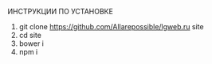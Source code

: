 ИНСТРУКЦИИ ПО УСТАНОВКЕ

1. git clone https://github.com/Allarepossible/lgweb.ru site
2. cd site
3. bower i
4. npm i